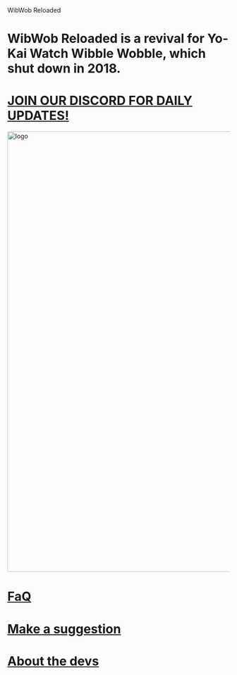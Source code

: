 WibWob Reloaded

# WibWob Reloaded is a revival for Yo-Kai Watch Wibble Wobble, which shut down in 2018.

# [JOIN OUR DISCORD FOR DAILY UPDATES!](https://discord.gg/gJBdPn6ShJ)
<img src="https://cdn.discordapp.com/attachments/1137835393304231956/1138173557814349844/416_Sem_Titulo_20230807151505.png" alt="logo" width="1000"/> 

# [FaQ](https://supertavor.github.io/WibWobReloaded/faq)
# [Make a suggestion](https://supertavor.github.io/WibWobReloaded/suggestions)
# [About the devs](https://supertavor.github.io/WibWobReloaded/about)
